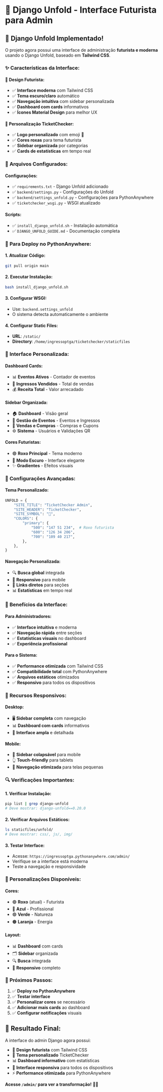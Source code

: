 # 🎨 Django Unfold - Interface Futurista para Admin

## 🚀 **Django Unfold Implementado!**

O projeto agora possui uma interface de administração **futurista e moderna** usando o Django Unfold, baseado em **Tailwind CSS**.

### ✨ **Características da Interface:**

#### **🎯 Design Futurista:**
- ✅ **Interface moderna** com Tailwind CSS
- ✅ **Tema escuro/claro** automático
- ✅ **Navegação intuitiva** com sidebar personalizada
- ✅ **Dashboard com cards** informativos
- ✅ **Ícones Material Design** para melhor UX

#### **🎫 Personalização TicketChecker:**
- ✅ **Logo personalizado** com emoji 🎫
- ✅ **Cores roxas** para tema futurista
- ✅ **Sidebar organizada** por categorias
- ✅ **Cards de estatísticas** em tempo real

### 📁 **Arquivos Configurados:**

#### **Configurações:**
- ✅ `requirements.txt` - Django Unfold adicionado
- ✅ `backend/settings.py` - Configurações do Unfold
- ✅ `backend/settings_unfold.py` - Configurações para PythonAnywhere
- ✅ `ticketchecker_wsgi.py` - WSGI atualizado

#### **Scripts:**
- ✅ `install_django_unfold.sh` - Instalação automática
- ✅ `DJANGO_UNFOLD_GUIDE.md` - Documentação completa

### 🚀 **Para Deploy no PythonAnywhere:**

#### **1. Atualizar Código:**
```bash
git pull origin main
```

#### **2. Executar Instalação:**
```bash
bash install_django_unfold.sh
```

#### **3. Configurar WSGI:**
- Use: `backend.settings_unfold`
- O sistema detecta automaticamente o ambiente

#### **4. Configurar Static Files:**
- **URL**: `/static/`
- **Directory**: `/home/ingressoptga/ticketchecker/staticfiles`

### 🎨 **Interface Personalizada:**

#### **Dashboard Cards:**
- 📊 **Eventos Ativos** - Contador de eventos
- 🎫 **Ingressos Vendidos** - Total de vendas
- 💰 **Receita Total** - Valor arrecadado

#### **Sidebar Organizada:**
- 🏠 **Dashboard** - Visão geral
- 🎪 **Gestão de Eventos** - Eventos e Ingressos
- 🛒 **Vendas e Compras** - Compras e Cupons
- ⚙️ **Sistema** - Usuários e Validações QR

#### **Cores Futuristas:**
- 🟣 **Roxo Principal** - Tema moderno
- 🌙 **Modo Escuro** - Interface elegante
- ✨ **Gradientes** - Efeitos visuais

### 🔧 **Configurações Avançadas:**

#### **Tema Personalizado:**
```python
UNFOLD = {
    "SITE_TITLE": "TicketChecker Admin",
    "SITE_HEADER": "TicketChecker",
    "SITE_SYMBOL": "🎫",
    "COLORS": {
        "primary": {
            "500": "147 51 234",  # Roxo futurista
            "600": "126 34 206",
            "700": "109 40 217",
        },
    },
}
```

#### **Navegação Personalizada:**
- 🔍 **Busca global** integrada
- 📱 **Responsivo** para mobile
- 🎯 **Links diretos** para seções
- 📊 **Estatísticas** em tempo real

### 🎯 **Benefícios da Interface:**

#### **Para Administradores:**
- ✅ **Interface intuitiva** e moderna
- ✅ **Navegação rápida** entre seções
- ✅ **Estatísticas visuais** no dashboard
- ✅ **Experiência profissional**

#### **Para o Sistema:**
- ✅ **Performance otimizada** com Tailwind CSS
- ✅ **Compatibilidade total** com PythonAnywhere
- ✅ **Arquivos estáticos** otimizados
- ✅ **Responsivo** para todos os dispositivos

### 📱 **Recursos Responsivos:**

#### **Desktop:**
- 🖥️ **Sidebar completa** com navegação
- 📊 **Dashboard com cards** informativos
- 🎨 **Interface ampla** e detalhada

#### **Mobile:**
- 📱 **Sidebar colapsável** para mobile
- 👆 **Touch-friendly** para tablets
- 🎯 **Navegação otimizada** para telas pequenas

### 🔍 **Verificações Importantes:**

#### **1. Verificar Instalação:**
```bash
pip list | grep django-unfold
# Deve mostrar: django-unfold==0.20.0
```

#### **2. Verificar Arquivos Estáticos:**
```bash
ls staticfiles/unfold/
# Deve mostrar: css/, js/, img/
```

#### **3. Testar Interface:**
- Acesse: `https://ingressoptga.pythonanywhere.com/admin/`
- Verifique se a interface está moderna
- Teste a navegação e responsividade

### 🎨 **Personalizações Disponíveis:**

#### **Cores:**
- 🟣 **Roxo** (atual) - Futurista
- 🔵 **Azul** - Profissional
- 🟢 **Verde** - Natureza
- 🟠 **Laranja** - Energia

#### **Layout:**
- 📊 **Dashboard** com cards
- 🗂️ **Sidebar** organizada
- 🔍 **Busca** integrada
- 📱 **Responsivo** completo

### 🚀 **Próximos Passos:**

1. ✅ **Deploy no PythonAnywhere**
2. ✅ **Testar interface**
3. ✅ **Personalizar cores** se necessário
4. ✅ **Adicionar mais cards** ao dashboard
5. ✅ **Configurar notificações** visuais

## 🎉 **Resultado Final:**

A interface do admin Django agora possui:
- 🎨 **Design futurista** com Tailwind CSS
- 🎫 **Tema personalizado** TicketChecker
- 📊 **Dashboard informativo** com estatísticas
- 📱 **Interface responsiva** para todos os dispositivos
- ⚡ **Performance otimizada** para PythonAnywhere

**Acesse `/admin/` para ver a transformação!** 🚀✨
